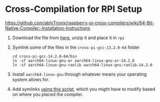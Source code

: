 # Cross-Compilation for RPI Setup
https://github.com/abhiTronix/raspberry-pi-cross-compilers/wiki/64-Bit-Native-Compiler:-Installation-Instructions

1. Download the file from [here](https://sourceforge.net/projects/raspberry-pi-cross-compilers/files/Bonus%20Raspberry%20Pi%20GCC%2064-Bit%20Toolchains/Raspberry%20Pi%20GCC%2064-Bit%20Native-Compiler%20Toolchains/Bookworm/GCC%2014.2.0/), unzip it and place it in `rpi`

2. Symlink some of the files in the `cross-pi-gcc-13.2.0-64` folder
	```
	cd cross-pi-gcc-14.2.0-64/bin
	ln -sf aarch64-linux-gnu-ar aarch64-linux-gnu-ar-14.2.0
	ln -sf aarch64-linux-gnu-ranlib aarch64-linux-gnu-ranlib-14.2.0
	```

3. Install `aarch64-linux-gnu` through whatever means your operating system allows for.

4. Add symlinks [using this script](https://github.com/abhiTronix/raspberry-pi-cross-compilers/wiki/64-Bit-Native-Compiler:-Installation-Instructions#1-setup-important-symlinks), which you might have to modify based on where you placed the compiler.